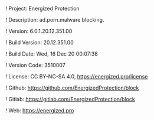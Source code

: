 ! Project: Energized Protection

! Description: ad.porn.malware blocking.

! Version: 6.0.1.20.12.351.00

! Build Version: 20.12.351.00

! Build Date: Wed, 16 Dec 20 00:07:38

! Version Code: 3510007

! License: CC BY-NC-SA 4.0, https://energized.pro/license

! Github: https://github.com/EnergizedProtection/block

! Gitlab: https://gitlab.com/EnergizedProtection/block


! Web: https://energized.pro

